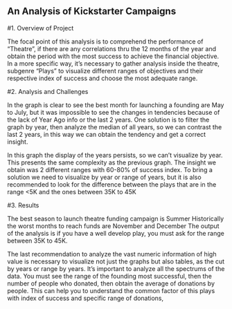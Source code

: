 ## An Analysis of Kickstarter Campaigns

#1.	Overview of Project

The focal point of this analysis is to comprehend the performance of “Theatre”, if there are any correlations thru the 12 months of the year and obtain the period with the most success to achieve the financial objective.
In a more specific way, it’s necessary to gather analysis inside the theatre, subgenre “Plays” to visualize different ranges of objectives and their respective index of success and choose the most adequate range.

#2.	Analysis and Challenges

In the graph is clear to see the best month for launching a founding are May to July, but it was impossible to see the changes in tendencies because of the lack of Year Ago info or the last 2 years.
One solution is to filter the graph by year, then analyze the median of all years, so we can contrast the last 2 years, in this way we can obtain the tendency and get a correct insight.

In this graph the display of the years persists, so we can’t visualize by year. This presents the same complexity as the previous graph. The insight we obtain was 2 different ranges with 60-80% of success index. 
To bring a solution we need to visualize by year or range of years, but it is also recommended to look for the difference between the plays that are in the range <5K and the ones between 35K to 45K

#3.	Results

The best season to launch theatre funding campaign is Summer
Historically the worst months to reach funds are November and December
The output of the analysis is if you have a well develop play, you must ask for the range between 35K to 45K.

The last recommendation to analyze the vast numeric information of high value is necessary to visualize not just the graphs but also tables, as the cut by years or range by years. It’s important to analyze all the spectrums of the data. You must see the range of the founding most successful, then the number of people who donated, then obtain the average of donations by people. This can help you to understand the common factor of this plays with index of success and specific range of donations,
